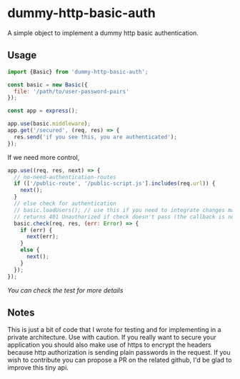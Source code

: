 # dummy-http-basic-auth

A simple object to implement a dummy http basic authentication.

## Usage

```javascript
import {Basic} from 'dummy-http-basic-auth';

const basic = new Basic({
  file: '/path/to/user-password-pairs'
});

const app = express();

app.use(basic.middleware);
app.get('/secured', (req, res) => {
  res.send('if you see this, you are authenticated');
});
```

If we need more control,

```javascript
app.use((req, res, next) => {
  // no-need-authentication-routes
  if (['/public-route', '/public-script.js'].includes(req.url)) {
    next();
  }
  // else check for authentication
  // basic.loadUsers(); // use this if you need to integrate changes made from the user list file without restarting the server.
  // returns 401 Unauthorized if check doesn't pass (the callback is not called, no next).
  basic.check(req, res, (err: Error) => {
    if (err) {
      next(err);
    }
    else {
      next();
    }
  });
});
```

*You can check the test for more details*


## Notes

This is just a bit of code that I wrote for testing and for implementing in a private architecture. Use with caution. If you really want to secure your application you should also make use of https to encrypt the headers because http authorization is sending plain passwords in the request. If you wish to contribute you can propose a PR on the related github, I'd be glad to improve this tiny api.